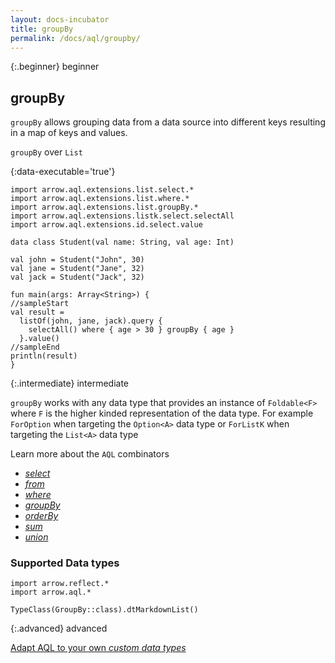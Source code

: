 ```yaml
---
layout: docs-incubator
title: groupBy
permalink: /docs/aql/groupby/
---
```


{:.beginner}
beginner

## groupBy

`groupBy` allows grouping data from a data source into different keys resulting in a map of keys and values.

`groupBy` over `List`

{:data-executable='true'}
```kotlin:ank
import arrow.aql.extensions.list.select.*
import arrow.aql.extensions.list.where.*
import arrow.aql.extensions.list.groupBy.*
import arrow.aql.extensions.listk.select.selectAll
import arrow.aql.extensions.id.select.value

data class Student(val name: String, val age: Int)

val john = Student("John", 30)
val jane = Student("Jane", 32)
val jack = Student("Jack", 32)

fun main(args: Array<String>) {
//sampleStart
val result =
  listOf(john, jane, jack).query {
    selectAll() where { age > 30 } groupBy { age }
  }.value()
//sampleEnd
println(result)
}
```

{:.intermediate}
intermediate

`groupBy` works with any data type that provides an instance of `Foldable<F>` where `F` is the higher kinded representation of the data type. For example `ForOption` when targeting the `Option<A>` data type or `ForListK` when targeting the `List<A>` data type

Learn more about the `AQL` combinators

- [_select_](/docs/aql/select/)
- [_from_](/docs/aql/from/)
- [_where_](/docs/aql/where/)
- [_groupBy_](/docs/aql/groupby/)
- [_orderBy_](/docs/aql/orderby/)
- [_sum_](/docs/aql/sum/)
- [_union_](/docs/aql/union/)

### Supported Data types

```kotlin:ank:replace
import arrow.reflect.*
import arrow.aql.*

TypeClass(GroupBy::class).dtMarkdownList()
```

{:.advanced}
advanced

[Adapt AQL to your own _custom data types_](/docs/aql/custom/)
